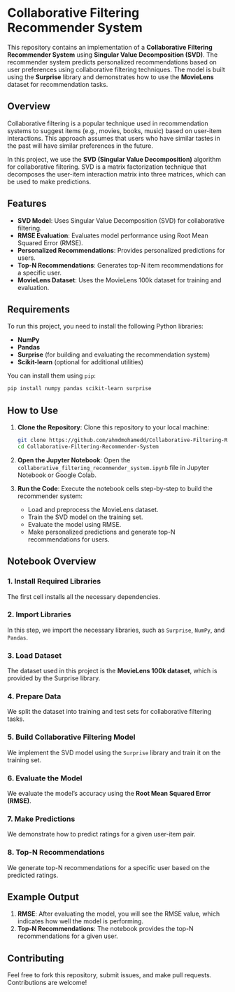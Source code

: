 # Collaborative Filtering Recommender System

This repository contains an implementation of a **Collaborative Filtering Recommender System** using **Singular Value Decomposition (SVD)**. The recommender system predicts personalized recommendations based on user preferences using collaborative filtering techniques. The model is built using the **Surprise** library and demonstrates how to use the **MovieLens** dataset for recommendation tasks.

## Overview

Collaborative filtering is a popular technique used in recommendation systems to suggest items (e.g., movies, books, music) based on user-item interactions. This approach assumes that users who have similar tastes in the past will have similar preferences in the future.

In this project, we use the **SVD (Singular Value Decomposition)** algorithm for collaborative filtering. SVD is a matrix factorization technique that decomposes the user-item interaction matrix into three matrices, which can be used to make predictions.

## Features

- **SVD Model**: Uses Singular Value Decomposition (SVD) for collaborative filtering.
- **RMSE Evaluation**: Evaluates model performance using Root Mean Squared Error (RMSE).
- **Personalized Recommendations**: Provides personalized predictions for users.
- **Top-N Recommendations**: Generates top-N item recommendations for a specific user.
- **MovieLens Dataset**: Uses the MovieLens 100k dataset for training and evaluation.

## Requirements

To run this project, you need to install the following Python libraries:

- **NumPy**
- **Pandas**
- **Surprise** (for building and evaluating the recommendation system)
- **Scikit-learn** (optional for additional utilities)

You can install them using `pip`:

```bash
pip install numpy pandas scikit-learn surprise
```

## How to Use

1. **Clone the Repository**:
   Clone this repository to your local machine:

   ```bash
   git clone https://github.com/ahmdmohamedd/Collaborative-Filtering-Recommender-System.git
   cd Collaborative-Filtering-Recommender-System
   ```

2. **Open the Jupyter Notebook**:
   Open the `collaborative_filtering_recommender_system.ipynb` file in Jupyter Notebook or Google Colab.

3. **Run the Code**:
   Execute the notebook cells step-by-step to build the recommender system:
   - Load and preprocess the MovieLens dataset.
   - Train the SVD model on the training set.
   - Evaluate the model using RMSE.
   - Make personalized predictions and generate top-N recommendations for users.

## Notebook Overview

### 1. Install Required Libraries
The first cell installs all the necessary dependencies.

### 2. Import Libraries
In this step, we import the necessary libraries, such as `Surprise`, `NumPy`, and `Pandas`.

### 3. Load Dataset
The dataset used in this project is the **MovieLens 100k dataset**, which is provided by the Surprise library.

### 4. Prepare Data
We split the dataset into training and test sets for collaborative filtering tasks.

### 5. Build Collaborative Filtering Model
We implement the SVD model using the `Surprise` library and train it on the training set.

### 6. Evaluate the Model
We evaluate the model’s accuracy using the **Root Mean Squared Error (RMSE)**.

### 7. Make Predictions
We demonstrate how to predict ratings for a given user-item pair.

### 8. Top-N Recommendations
We generate top-N recommendations for a specific user based on the predicted ratings.

## Example Output

1. **RMSE**: After evaluating the model, you will see the RMSE value, which indicates how well the model is performing.
2. **Top-N Recommendations**: The notebook provides the top-N recommendations for a given user.

## Contributing

Feel free to fork this repository, submit issues, and make pull requests. Contributions are welcome!
